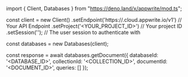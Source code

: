 import { Client, Databases } from "https://deno.land/x/appwrite/mod.ts";

const client = new Client()
    .setEndpoint('https://<REGION>.cloud.appwrite.io/v1') // Your API Endpoint
    .setProject('<YOUR_PROJECT_ID>') // Your project ID
    .setSession(''); // The user session to authenticate with

const databases = new Databases(client);

const response = await databases.getDocument({
    databaseId: '<DATABASE_ID>',
    collectionId: '<COLLECTION_ID>',
    documentId: '<DOCUMENT_ID>',
    queries: []
});
